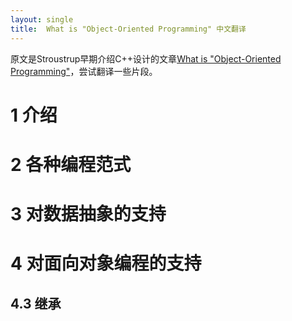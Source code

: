 ```yaml
---
layout: single
title:  What is "Object-Oriented Programming" 中文翻译
---
```


原文是Stroustrup早期介绍C++设计的文章[What is "Object-Oriented Programming"](http://www.stroustrup.com/whatis.pdf)，尝试翻译一些片段。

# 1 介绍

# 2 各种编程范式

# 3 对数据抽象的支持

# 4 对面向对象编程的支持

## 4.3 继承
